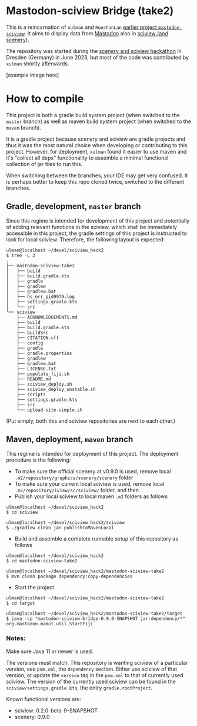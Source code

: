 # Mastodon-sciview Bridge (take2)
This is a reincarnation of `xulman` and `RuoshanLan` [earlier project `mastodon-sciview`](https://github.com/mastodon-sc/mastodon-sciview/).
It aims to display data from [Mastodon](https://github.com/mastodon-sc) also in [sciview (and scenery)](https://github.com/scenerygraphics/sciview).

The repository was started during the [scenery and sciview hackathon](https://imagesc.zulipchat.com/#narrow/stream/391996-Zzz.3A-.5B2023-06.5D-scenery.2Bsciview-hackathon-dresden)
in Dresden (Germany) in June 2023, but most of the code was contributed by `xulman` shortly afterwards.

[example image here]

# How to compile
This project is both a gradle build system project (when switched to the `master` branch)
as well as maven build system project (when switched to the `maven` branch).

It is a gradle project because scenery and sciview are gradle projects and thus it was the most natural choice when developing or contributing to this project.
However, for deployment, `xulman` found it easier to use maven and it's "collect all deps" functionality to assemble a minimal functional collection of jar files
to run this.

When switching between the branches, your IDE may get very confused. It is perhaps better to keep this repo cloned twice, switched to the different branches.

## Gradle, development, `master` branch
Since this regime is intended for development of this project and potentially of adding relevant functions in the sciview, which shall
be immediately accessible in this project, the gradle settings of this project is instructed to look for local sciview.
Therefore, the following layout is expected:

```shell
ulman@localhost ~/devel/sciview_hack2
$ tree -L 2
.
├── mastodon-sciview-take2
│   ├── build
│   ├── build.gradle.kts
│   ├── gradle
│   ├── gradlew
│   ├── gradlew.bat
│   ├── hs_err_pid9979.log
│   ├── settings.gradle.kts
│   └── src
└── sciview
    ├── ACKNOWLEDGEMENTS.md
    ├── build
    ├── build.gradle.kts
    ├── buildSrc
    ├── CITATION.cff
    ├── config
    ├── gradle
    ├── gradle.properties
    ├── gradlew
    ├── gradlew.bat
    ├── LICENSE.txt
    ├── populate_fiji.sh
    ├── README.md
    ├── sciview_deploy.sh
    ├── sciview_deploy_unstable.sh
    ├── scripts
    ├── settings.gradle.kts
    ├── src
    └── upload-site-simple.sh
```

(Put simply, both this and sciview repositories are next to each other.)

## Maven, deployment, `maven` branch

This regime is intended for deployment of this project. The deployment procedure is the following:

- To make sure the official scenery at v0.9.0 is used, remove local `.m2/repository/graphics/scenery/scenery` folder
- To make sure your current local sciview is used, remove local `.m2/repository/iview/sc/sciview/` folder, and then
- Publish your local sciview to local maven `.m2` folders as follows

```shell
ulman@localhost ~/devel/sciview_hack2
$ cd sciview

ulman@localhost ~/devel/sciview_hack2/sciview
$ ./gradlew clean jar publishToMavenLocal
```

- Build and assemble a complete runnable setup of this repository as follows

```shell
ulman@localhost ~/devel/sciview_hack2
$ cd mastodon-sciview-take2

ulman@localhost ~/devel/sciview_hack2/mastodon-sciview-take2
$ mvn clean package dependency:copy-dependencies
```

- Start the project

```shell
ulman@localhost ~/devel/sciview_hack2/mastodon-sciview-take2
$ cd target

ulman@localhost ~/devel/sciview_hack2/mastodon-sciview-take2/target
$ java -cp "mastodon-sciview-bridge-0.9.0-SNAPSHOT.jar:dependency/*" org.mastodon.mamut.util.StartFiji
```

### Notes:

Make sure Java 11 or newer is used.

The versions must match. This repository is wanting sciview of a particular version, see `pom.xml`, the `dependency` section.
Either use sciview of that version, or update the `version` tag in the `pom.xml` to that of currently used sciview.
The version of the currently used sciview can be found in the `sciview/settings.gradle.kts`, the entry `gradle.rootProject`.

Known functional versions are:
- sciview: 0.2.0-beta-9-SNAPSHOT
- scenery: 0.9.0

